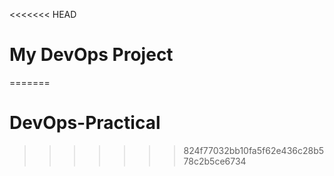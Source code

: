 <<<<<<< HEAD
# My DevOps Project
=======
# DevOps-Practical
>>>>>>> 824f77032bb10fa5f62e436c28b578c2b5ce6734
